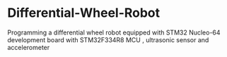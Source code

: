 # Differential-Wheel-Robot
Programming a differential wheel robot equipped with STM32 Nucleo-64 development board with STM32F334R8 MCU , ultrasonic sensor and accelerometer
